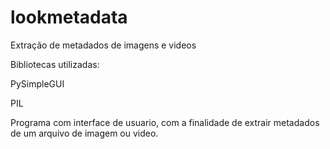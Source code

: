# lookmetadata
Extração de metadados de imagens e videos

Bibliotecas utilizadas:

PySimpleGUI

PIL

Programa com interface de usuario, com a finalidade de extrair metadados
de um arquivo de imagem ou video.
